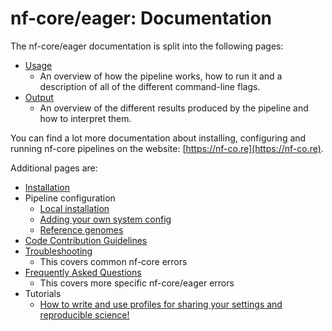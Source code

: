 # nf-core/eager: Documentation

The nf-core/eager documentation is split into the following pages:

* [Usage](usage.md)
  * An overview of how the pipeline works, how to run it and a description of all of the different command-line flags.
* [Output](output.md)
  * An overview of the different results produced by the pipeline and how to interpret them.

You can find a lot more documentation about installing, configuring and running nf-core pipelines on the website: [https://nf-co.re](https://nf-co.re).

Additional pages are:

* [Installation](https://nf-co.re/usage/installation)
* Pipeline configuration
  * [Local installation](https://nf-co.re/usage/local_installation)
  * [Adding your own system config](https://nf-co.re/usage/adding_own_config)
  * [Reference genomes](https://nf-co.re/usage/reference_genomes)
* [Code Contribution Guidelines](code_contribution.md)
* [Troubleshooting](https://nf-co.re/usage/troubleshooting)
  * This covers common nf-core errors
* [Frequently Asked Questions](faq.md)
  * This covers more specific nf-core/eager errors
* Tutorials
  * [How to write and use profiles for sharing your settings and reproducible science!](tutorial_profiles.md)
